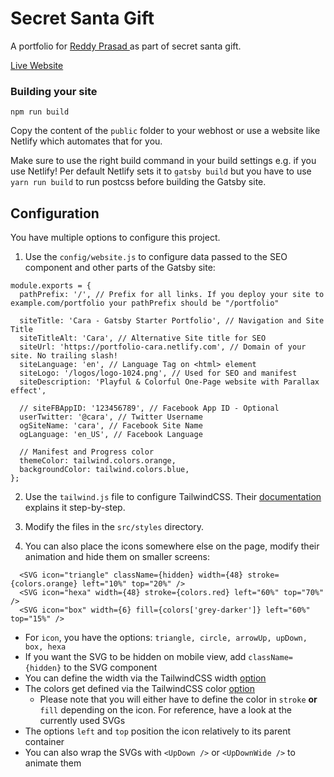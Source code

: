 # Secret Santa Gift

A portfolio for [Reddy Prasad ](https://www.linkedin.com/in/reddy-prasad-77668817/) as part of secret santa gift.

[Live Website](http://reddyprasad.co.in/)

### Building your site

```
npm run build
```

Copy the content of the `public` folder to your webhost or use a website like Netlify which automates that for you.

Make sure to use the right build command in your build settings e.g. if you use Netlify!
Per default Netlify sets it to `gatsby build` but you have to use `yarn run build` to run postcss before building the Gatsby site.

## Configuration

You have multiple options to configure this project.

1. Use the `config/website.js` to configure data passed to the SEO component and other parts of the Gatsby site:

```JS
module.exports = {
  pathPrefix: '/', // Prefix for all links. If you deploy your site to example.com/portfolio your pathPrefix should be "/portfolio"

  siteTitle: 'Cara - Gatsby Starter Portfolio', // Navigation and Site Title
  siteTitleAlt: 'Cara', // Alternative Site title for SEO
  siteUrl: 'https://portfolio-cara.netlify.com', // Domain of your site. No trailing slash!
  siteLanguage: 'en', // Language Tag on <html> element
  siteLogo: '/logos/logo-1024.png', // Used for SEO and manifest
  siteDescription: 'Playful & Colorful One-Page website with Parallax effect',

  // siteFBAppID: '123456789', // Facebook App ID - Optional
  userTwitter: '@cara', // Twitter Username
  ogSiteName: 'cara', // Facebook Site Name
  ogLanguage: 'en_US', // Facebook Language

  // Manifest and Progress color
  themeColor: tailwind.colors.orange,
  backgroundColor: tailwind.colors.blue,
};
```

2. Use the `tailwind.js` file to configure TailwindCSS. Their [documentation](https://tailwindcss.com/docs/configuration) explains it step-by-step.

3. Modify the files in the `src/styles` directory.

4. You can also place the icons somewhere else on the page, modify their animation and hide them on smaller screens:

```JSX
  <SVG icon="triangle" className={hidden} width={48} stroke={colors.orange} left="10%" top="20%" />
  <SVG icon="hexa" width={48} stroke={colors.red} left="60%" top="70%" />
  <SVG icon="box" width={6} fill={colors['grey-darker']} left="60%" top="15%" />
```

-   For `icon`, you have the options: `triangle, circle, arrowUp, upDown, box, hexa`
-   If you want the SVG to be hidden on mobile view, add `className={hidden}` to the SVG component
-   You can define the width via the TailwindCSS width [option](https://tailwindcss.com/docs/width)
-   The colors get defined via the TailwindCSS color [option](https://tailwindcss.com/docs/colors)
    -   Please note that you will either have to define the color in `stroke` **or** `fill` depending on the icon. For reference, have a look at the currently used SVGs
-   The options `left` and `top` position the icon relatively to its parent container
-   You can also wrap the SVGs with `<UpDown />` or `<UpDownWide />` to animate them
